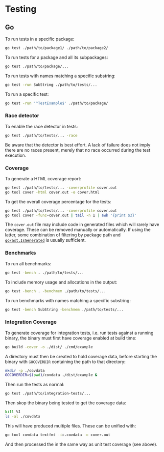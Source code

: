 # Testing

## Go

To run tests in a specific package:

```sh
go test ./path/to/package1/ ./path/to/package2/
```

To run tests for a package and all its subpackages:

```sh
go test ./path/to/package/...
```

To run tests with names matching a specific substring:

```sh
go test -run SubString ./path/to/tests/...
```

To run a specific test:

```sh
go test -run '^TestExample$' ./path/to/package/
```

### Race detector

To enable the race detector in tests:

```sh
go test ./path/to/tests/... -race
```

Be aware that the detector is best effort. A lack of failure does not imply there are no races present, merely that no race occurred during the test execution.

### Coverage

To generate a HTML coverage report:

```sh
go test ./path/to/tests/... -coverprofile cover.out
go tool cover -html cover.out -o cover.html
```

To get the overall coverage percentage for the tests:

```sh
go test ./path/to/tests/... -coverprofile cover.out
go tool cover -func=cover.out | tail -n 1 | awk '{print $3}'
```

The `cover.out` file may include code in generated files which will rarely have coverage. These can be removed manually or automatically. If using the latter, some combination of filtering by package path and [`go/ast.IsGenerated`] is usually sufficient.

[`go/ast.IsGenerated`]: https://pkg.go.dev/go/ast#IsGenerated

### Benchmarks

To run all benchmarks:

```sh
go test -bench . ./path/to/tests/...
```

To include memory usage and allocations in the output:

```sh
go test -bench . -benchmem ./path/to/tests/...
```

To run benchmarks with names matching a specific substring:

```sh
go test -bench SubString -benchmem ./path/to/tests/...
```

### Integration Coverage

To generate coverage for integration tests, i.e. run tests against a running binary, the binary must first have coverage enabled at build time:

```sh
go build -cover -o ./dist/ ./cmd/example
```

A directory must then be created to hold coverage data, before starting the binary with `GOCOVERDIR` containing the path to that directory:

```sh
mkdir -p ./covdata
GOCOVERDIR=$(pwd)/covdata ./dist/example &
```

Then run the tests as normal:

```sh
go test ./path/to/integration-tests/...
```

Then skop the binary being tested to get the coverage data:

```sh
kill %1
ls -al ./covdata
```

This will have produced multiple files. These can be unified with:

```sh
go tool covdata textfmt -i=.covdata -o cover.out
```

And then processed the in the same way as unit test coverage (see above).
